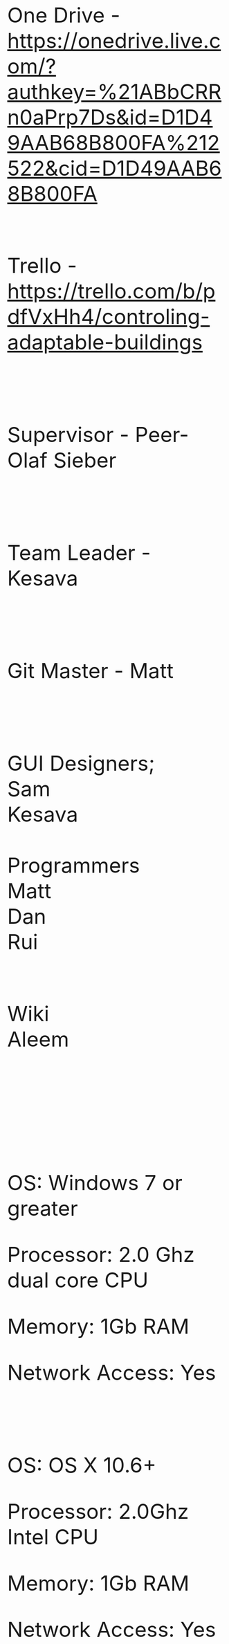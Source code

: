 <font size="20px">

One Drive - https://onedrive.live.com/?authkey=%21ABbCRRn0aPrp7Ds&id=D1D49AAB68B800FA%212522&cid=D1D49AAB68B800FA <br><br>

Trello - https://trello.com/b/pdfVxHh4/controling-adaptable-buildings

<br>

Supervisor - Peer-Olaf Sieber

<br>

Team Leader - Kesava

<br>

Git Master - Matt 

<br>

GUI Designers;<br>
Sam<br>
Kesava
<br><br>
Programmers<br>
Matt<br>
Dan<br>
Rui<br><br>

Wiki<br>
Aleem

<br><br><br>

<p>OS: Windows 7 or greater </p>
<p>Processor: 2.0 Ghz dual core CPU</p>
<p>Memory: 1Gb RAM</p>
<p>Network Access: Yes</p>
<br>
<p>OS: OS X 10.6+</p>
<p>Processor: 2.0Ghz Intel CPU</p>
<p>Memory: 1Gb RAM</p>
<p>Network Access: Yes</p>
<br>

<br><br><br>
Sources; <br>
Source of carbon emissions - http://www.carbonindependent.org/sources_home_energy.html
</font>